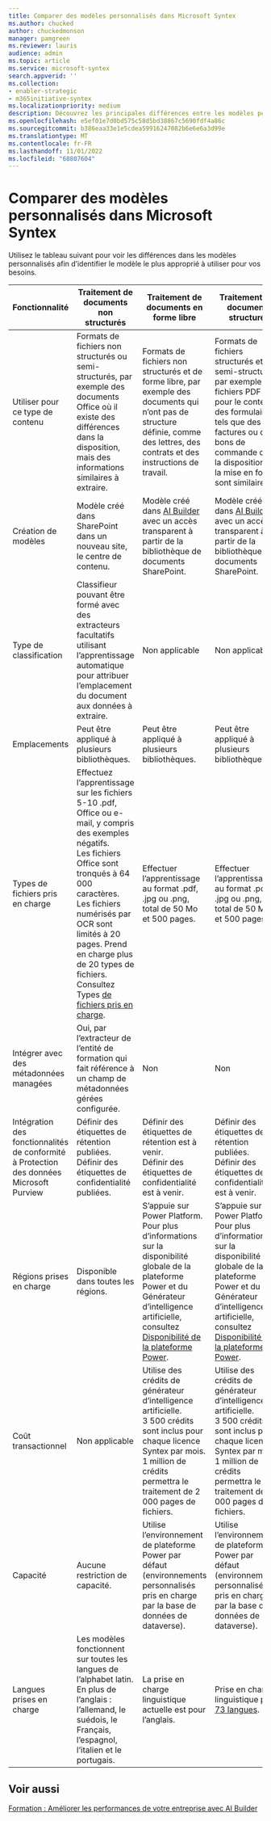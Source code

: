 ```yaml
---
title: Comparer des modèles personnalisés dans Microsoft Syntex
ms.author: chucked
author: chuckedmonson
manager: pamgreen
ms.reviewer: lauris
audience: admin
ms.topic: article
ms.service: microsoft-syntex
search.appverid: ''
ms.collection:
- enabler-strategic
- m365initiative-syntex
ms.localizationpriority: medium
description: Découvrez les principales différences entre les modèles personnalisés dans Microsoft Syntex.
ms.openlocfilehash: e5ef01e7d0bd575c58d5bd38867c5690fdf4a86c
ms.sourcegitcommit: b386eaa33e1e5cdea59916247082b6e6e6a3d99e
ms.translationtype: MT
ms.contentlocale: fr-FR
ms.lasthandoff: 11/01/2022
ms.locfileid: "68807604"
---
```

# <a name="compare-custom-models-in-microsoft-syntex"></a>Comparer des modèles personnalisés dans Microsoft Syntex 

Utilisez le tableau suivant pour voir les différences dans les modèles personnalisés afin d’identifier le modèle le plus approprié à utiliser pour vos besoins.

| Fonctionnalité | Traitement de documents non structurés | Traitement de documents en forme libre | Traitement de document structuré |
| ------- | ------- | ------- | ------- |
| Utiliser pour ce type de contenu | Formats de fichiers non structurés ou semi-structurés, par exemple des documents Office où il existe des différences dans la disposition, mais des informations similaires à extraire. | Formats de fichiers non structurés et de forme libre, par exemple des documents qui n’ont pas de structure définie, comme des lettres, des contrats et des instructions de travail. | Formats de fichiers structurés et semi-structurés, par exemple des fichiers PDF pour le contenu des formulaires tels que des factures ou des bons de commande dont la disposition et la mise en forme sont similaires. |
| Création de modèles | Modèle créé dans SharePoint dans un nouveau site, le centre de contenu.  | Modèle créé dans [AI Builder](/ai-builder/overview) avec un accès transparent à partir de la bibliothèque de documents SharePoint.| Modèle créé dans [AI Builder](/ai-builder/overview) avec un accès transparent à partir de la bibliothèque de documents SharePoint. |
| Type de classification | Classifieur pouvant être formé avec des extracteurs facultatifs utilisant l’apprentissage automatique pour attribuer l’emplacement du document aux données à extraire. | Non applicable | Non applicable |
| Emplacements | Peut être appliqué à plusieurs bibliothèques. | Peut être appliqué à plusieurs bibliothèques. | Peut être appliqué à plusieurs bibliothèques. |
| Types de fichiers pris en charge | Effectuez l’apprentissage sur les fichiers 5-10 .pdf, Office ou e-mail, y compris des exemples négatifs.<br>Les fichiers Office sont tronqués à 64 000 caractères. Les fichiers numérisés par OCR sont limités à 20 pages. Prend en charge plus de 20 types de fichiers. Consultez Types [de fichiers pris en charge](requirements-and-limitations.md#unstructured-document-processing).  | Effectuer l’apprentissage au format .pdf, .jpg ou .png, total de 50 Mo et 500 pages. | Effectuer l’apprentissage au format .pdf, .jpg ou .png, total de 50 Mo et 500 pages. |
| Intégrer avec des métadonnées managées | Oui, par l’extracteur de l’entité de formation qui fait référence à un champ de métadonnées gérées configurée. | Non | Non |
| Intégration des fonctionnalités de conformité à Protection des données Microsoft Purview | Définir des étiquettes de rétention publiées.<br>Définir des étiquettes de confidentialité publiées. | Définir des étiquettes de rétention est à venir. <br>Définir des étiquettes de confidentialité est à venir. | Définir des étiquettes de rétention publiées. <br>Définir des étiquettes de confidentialité est à venir. |
| Régions prises en charge| Disponible dans toutes les régions. | S’appuie sur Power Platform. Pour plus d’informations sur la disponibilité globale de la plateforme Power et du Générateur d’intelligence artificielle, consultez [Disponibilité de la plateforme Power](https://dynamics.microsoft.com/geographic-availability/). | S’appuie sur Power Platform. Pour plus d’informations sur la disponibilité globale de la plateforme Power et du Générateur d’intelligence artificielle, consultez [Disponibilité de la plateforme Power](https://dynamics.microsoft.com/geographic-availability/). |
| Coût transactionnel | Non applicable | Utilise des crédits de générateur d’intelligence artificielle.<br>3 500 crédits sont inclus pour chaque licence Syntex par mois.<br>1 million de crédits permettra le traitement de 2 000 pages de fichiers. | Utilise des crédits de générateur d’intelligence artificielle.<br>3 500 crédits sont inclus pour chaque licence Syntex par mois.<br>1 million de crédits permettra le traitement de 2 000 pages de fichiers. |
| Capacité | Aucune restriction de capacité. | Utilise l’environnement de plateforme Power par défaut (environnements personnalisés pris en charge par la base de données de dataverse). | Utilise l’environnement de plateforme Power par défaut (environnements personnalisés pris en charge par la base de données de dataverse). |
| Langues prises en charge| Les modèles fonctionnent sur toutes les langues de l’alphabet latin. En plus de l’anglais : l’allemand, le suédois, le Français, l’espagnol, l’italien et le portugais. | La prise en charge linguistique actuelle est pour l’anglais. | Prise en charge linguistique pour [73 langues](/ai-builder/form-processing-model-requirements.md#languages-supported). |

## <a name="see-also"></a>Voir aussi

[Formation : Améliorer les performances de votre entreprise avec AI Builder](/training/paths/improve-business-performance-ai-builder/?source=learn)


